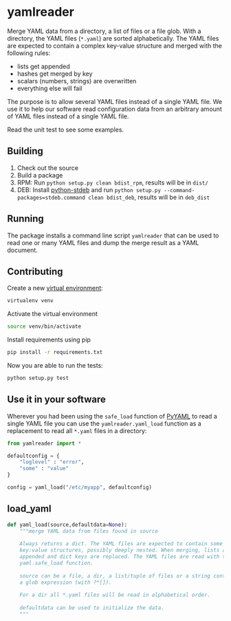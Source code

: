 yamlreader
===========

Merge YAML data from a directory, a list of files or a file glob. With a directory, the YAML files (`*.yaml`) are sorted alphabetically. The YAML files are expected to contain a complex key-value structure and merged with the following rules:

* lists get appended
* hashes get merged by key
* scalars (numbers, strings) are overwritten
* everything else will fail

The purpose is to allow several YAML files instead of a single YAML file. We use it to help our software read configuration data from an arbitrary amount of YAML files instead of a single YAML file.

Read the unit test to see some examples.

Building
--------

1. Check out the source
1. Build a package 
 1. RPM: Run `python setup.py clean bdist_rpm`, results will be in `dist/`
 1. DEB: Install [python-stdeb](https://pypi.python.org/pypi/stdeb) and run `python setup.py --command-packages=stdeb.command clean bdist_deb`, results will be in `deb_dist`

Running
-------

The package installs a command line script `yamlreader` that can be used to read one or many YAML files and dump the merge result as a YAML document.

Contributing
------------

Create a new [virtual environment](https://pypi.python.org/pypi/virtualenv):

```bash
virtualenv venv
```

Activate the virtual environment

```bash
source venv/bin/activate
```

Install requirements using pip

```bash
pip install -r requirements.txt
```

Now you are able to run the tests:

```bash
python setup.py test
```

Use it in your software
-----------------------

Wherever you had been using the `safe_load` function of [PyYAML](http://pyyaml.org/) to read a single YAML file you can use the `yamlreader.yaml_load` function as a replacement to read all `*.yaml` files in a directory:

```python
from yamlreader import *

defaultconfig = {
	"loglevel" : "error",
	"some" : "value"
}

config = yaml_load("/etc/myapp", defaultconfig)
```

load_yaml
---------

```python
def yaml_load(source,defaultdata=None):
    """merge YAML data from files found in source
    
    Always returns a dict. The YAML files are expected to contain some kind of 
    key:value structures, possibly deeply nested. When merging, lists are
    appended and dict keys are replaced. The YAML files are read with the
    yaml.safe_load function.
     
    source can be a file, a dir, a list/tuple of files or a string containing 
    a glob expression (with ?*[]).
    
    For a dir all *.yaml files will be read in alphabetical order.
       
    defaultdata can be used to initialize the data.
    """
```
